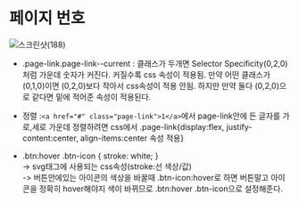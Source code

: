 # 페이지 번호

![스크린샷(188)](https://user-images.githubusercontent.com/79892837/141976959-91c792f8-1c8d-4f99-802d-2119110b77f3.png)


- .page-link.page-link--current : 클래스가 두개면 Selector Specificity(0,2,0) 처럼 가운데 숫자가 커진다. 커질수록 css 속성이 적용됨. 만약 어떤 클래스가 (0,1,0)이면 (0,2,0)보다 작아서 css속성이 적용 안됨. 하지만 만약 둘다 (0,2,0)으로 같다면 밑에 적어준 속성이 적용된다.

- 정렬 :``` <a href="#" class="page-link">1</a> ```에서 page-link안에 든 글자를 가로,세로 가운데 정렬하려면 css에서 .page-link{display:flex, justify-content:center, align-items:center 속성 적용}

- .btn:hover .btn-icon {
  stroke: white; 
}  
    -> svg태그에 사용되는 css속성(stroke:선 색상/값)</br>
    -> 버튼안에있는 아이콘의 색상을 바꿀때 .btn-icon:hover로 하면 버튼말고 아이콘을 정확히 hover해야지 색이 바뀌므로 .btn:hover .btn-icon으로 설정해준다.
